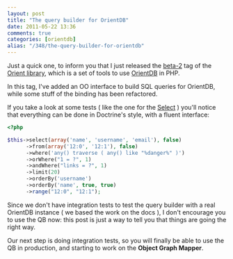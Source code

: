 ```yaml
---
layout: post
title: "The query builder for OrientDB"
date: 2011-05-22 13:36
comments: true
categories: [orientdb]
alias: "/348/the-query-builder-for-orientdb"
---
```


Just a quick one, to inform you that I just released the [beta-2](https://github.com/odino/Orient/tree/beta-2) tag of the [Orient library](https://github.com/odino/Orient), which is a set of tools to use [OrientDB](http://www.orientechnologies.com/orient-db.htm) in PHP.
<!-- more -->

In this tag, I've added an OO interface to build SQL queries for OrientDB, while some stuff of the binding has been refactored.

If you take a look at some tests ( like the one for the [Select](https://github.com/odino/Orient/blob/beta-2/Test/Query/Command/SelectTest.php) ) you'll notice that everything can be done in Doctrine's style, with a fluent interface:

``` php Sample query
<?php

$this->select(array('name', 'username', 'email'), false)
      ->from(array('12:0', '12:1'), false)
      ->where('any() traverse ( any() like "%danger%" )')
      ->orWhere("1 = ?", 1)
      ->andWhere("links = ?", 1)
      ->limit(20)
      ->orderBy('username')
      ->orderBy('name', true, true)
      ->range("12:0", "12:1");
```

Since we don't have integration tests to test the query builder with a real OrientDB instance ( we based the work on the docs ), I don't encourage you to use the QB now: this post is just a way to tell you that things are going the right way.

Our next step is doing integration tests, so you will finally be able to use the QB in production, and starting to work on the **Object Graph Mapper**.